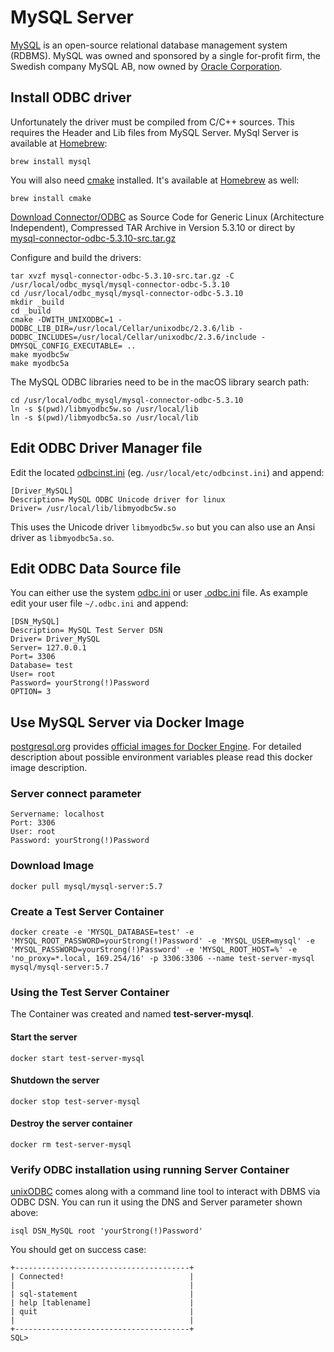 # MySQL Server
[MySQL](https://www.mysql.com) is an open-source relational database management system (RDBMS). MySQL was owned and sponsored by a single for-profit firm, the Swedish company MySQL AB, now owned by [Oracle Corporation](https://www.oracle.com/index.html).

## Install ODBC driver
Unfortunately the driver must be compiled from C/C++ sources. This requires the Header and Lib files from MySQL Server.
MySql Server is available at [Homebrew](https://brew.sh/):
```
brew install mysql
```
You will also need [cmake](https://cmake.org) installed. It's available at [Homebrew](https://brew.sh/) as well:
```
brew install cmake
```

[Download Connector/ODBC](https://dev.mysql.com/downloads/connector/odbc/) as Source Code for Generic Linux (Architecture Independent), Compressed TAR Archive in Version 5.3.10 or direct by [mysql-connector-odbc-5.3.10-src.tar.gz](https://dev.mysql.com/get/Downloads/Connector-ODBC/5.3/mysql-connector-odbc-5.3.10-src.tar.gz)

Configure and build the drivers:
```
tar xvzf mysql-connector-odbc-5.3.10-src.tar.gz -C /usr/local/odbc_mysql/mysql-connector-odbc-5.3.10
cd /usr/local/odbc_mysql/mysql-connector-odbc-5.3.10
mkdir _build
cd _build
cmake -DWITH_UNIXODBC=1 -DODBC_LIB_DIR=/usr/local/Cellar/unixodbc/2.3.6/lib -DODBC_INCLUDES=/usr/local/Cellar/unixodbc/2.3.6/include -DMYSQL_CONFIG_EXECUTABLE= ..
make myodbc5w
make myodbc5a
```

The MySQL ODBC libraries need to be in the macOS library search path:

```
cd /usr/local/odbc_mysql/mysql-connector-odbc-5.3.10
ln -s $(pwd)/libmyodbc5w.so /usr/local/lib
ln -s $(pwd)/libmyodbc5a.so /usr/local/lib
```

## Edit ODBC Driver Manager file
Edit the located [odbcinst.ini](https://github.com/hrabe/odbc-on-macos#locate-your-odbc-driver-and-data-source-config-files) (eg. `/usr/local/etc/odbcinst.ini`) and append:
```
[Driver_MySQL]
Description= MySQL ODBC Unicode driver for linux
Driver= /usr/local/lib/libmyodbc5w.so
```
This uses the Unicode driver `libmyodbc5w.so` but you can also use an Ansi driver as `libmyodbc5a.so`.

## Edit ODBC Data Source file
You can either use the system [odbc.ini](https://github.com/hrabe/odbc-on-macos#locate-your-odbc-driver-and-data-source-config-files) or user [.odbc.ini](https://github.com/hrabe/odbc-on-macos#locate-your-odbc-driver-and-data-source-config-files) file. As example edit your user file `~/.odbc.ini` and append:
```
[DSN_MySQL]
Description= MySQL Test Server DSN
Driver= Driver_MySQL
Server= 127.0.0.1
Port= 3306
Database= test
User= root
Password= yourStrong(!)Password
OPTION= 3
```

## Use MySQL Server via Docker Image
[postgresql.org](https://www.postgresql.org) provides [official images for Docker Engine](https://store.docker.com/images/postgres). For detailed description about possible environment variables please read this docker image description.

### Server connect parameter
```
Servername: localhost
Port: 3306
User: root
Password: yourStrong(!)Password
```

### Download Image
```
docker pull mysql/mysql-server:5.7
```

### Create a Test Server Container
```
docker create -e 'MYSQL_DATABASE=test' -e 'MYSQL_ROOT_PASSWORD=yourStrong(!)Password' -e 'MYSQL_USER=mysql' -e 'MYSQL_PASSWORD=yourStrong(!)Password' -e 'MYSQL_ROOT_HOST=%' -e 'no_proxy=*.local, 169.254/16' -p 3306:3306 --name test-server-mysql mysql/mysql-server:5.7
```

### Using the Test Server Container
The Container was created and named **test-server-mysql**. 

#### Start the server
```
docker start test-server-mysql
```

#### Shutdown the server
```
docker stop test-server-mysql
```

#### Destroy the server container
```
docker rm test-server-mysql
```

### Verify ODBC installation using running Server Container
[unixODBC](http://www.unixodbc.org/) comes along with a command line tool to interact with DBMS via ODBC DSN. You can run it using the DNS and Server parameter shown above:

```
isql DSN_MySQL root 'yourStrong(!)Password'
```

You should get on success case:
```
+---------------------------------------+
| Connected!                            |
|                                       |
| sql-statement                         |
| help [tablename]                      |
| quit                                  |
|                                       |
+---------------------------------------+
SQL>
```
